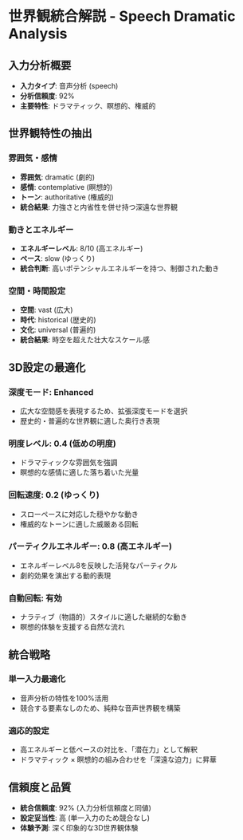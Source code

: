 # 世界観統合解説 - Speech Dramatic Analysis

## 入力分析概要
- **入力タイプ**: 音声分析 (speech)
- **分析信頼度**: 92%
- **主要特性**: ドラマティック、瞑想的、権威的

## 世界観特性の抽出

### 雰囲気・感情
- **雰囲気**: dramatic (劇的)
- **感情**: contemplative (瞑想的)
- **トーン**: authoritative (権威的)
- **統合結果**: 力強さと内省性を併せ持つ深遠な世界観

### 動きとエネルギー
- **エネルギーレベル**: 8/10 (高エネルギー)
- **ペース**: slow (ゆっくり)
- **統合判断**: 高いポテンシャルエネルギーを持つ、制御された動き

### 空間・時間設定
- **空間**: vast (広大)
- **時代**: historical (歴史的)
- **文化**: universal (普遍的)
- **統合結果**: 時空を超えた壮大なスケール感

## 3D設定の最適化

### 深度モード: Enhanced
- 広大な空間感を表現するため、拡張深度モードを選択
- 歴史的・普遍的な世界観に適した奥行き表現

### 明度レベル: 0.4 (低めの明度)
- ドラマティックな雰囲気を強調
- 瞑想的な感情に適した落ち着いた光量

### 回転速度: 0.2 (ゆっくり)
- スローペースに対応した穏やかな動き
- 権威的なトーンに適した威厳ある回転

### パーティクルエネルギー: 0.8 (高エネルギー)
- エネルギーレベル8を反映した活発なパーティクル
- 劇的効果を演出する動的表現

### 自動回転: 有効
- ナラティブ（物語的）スタイルに適した継続的な動き
- 瞑想的体験を支援する自然な流れ

## 統合戦略

### 単一入力最適化
- 音声分析の特性を100%活用
- 競合する要素なしのため、純粋な音声世界観を構築

### 適応的設定
- 高エネルギーと低ペースの対比を、「潜在力」として解釈
- ドラマティック × 瞑想的の組み合わせを「深遠な迫力」に昇華

## 信頼度と品質
- **統合信頼度**: 92% (入力分析信頼度と同値)
- **設定妥当性**: 高 (単一入力のため競合なし)
- **体験予測**: 深く印象的な3D世界観体験